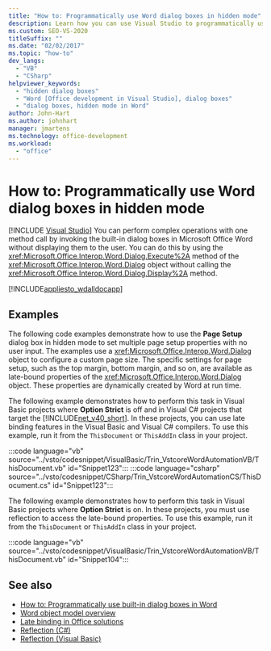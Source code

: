```yaml
---
title: "How to: Programmatically use Word dialog boxes in hidden mode"
description: Learn how you can use Visual Studio to programmatically use Microsoft Word dialog boxes in hidden mode.
ms.custom: SEO-VS-2020
titleSuffix: ""
ms.date: "02/02/2017"
ms.topic: "how-to"
dev_langs:
  - "VB"
  - "CSharp"
helpviewer_keywords:
  - "hidden dialog boxes"
  - "Word [Office development in Visual Studio], dialog boxes"
  - "dialog boxes, hidden mode in Word"
author: John-Hart
ms.author: johnhart
manager: jmartens
ms.technology: office-development
ms.workload:
  - "office"
---
```

# How to: Programmatically use Word dialog boxes in hidden mode

 [!INCLUDE [Visual Studio](~/includes/applies-to-version/vs-windows-only.md)]
  You can perform complex operations with one method call by invoking the built-in dialog boxes in Microsoft Office Word without displaying them to the user. You can do this by using the <xref:Microsoft.Office.Interop.Word.Dialog.Execute%2A> method of the <xref:Microsoft.Office.Interop.Word.Dialog> object without calling the <xref:Microsoft.Office.Interop.Word.Dialog.Display%2A> method.

 [!INCLUDE[appliesto_wdalldocapp](../vsto/includes/appliesto-wdalldocapp-md.md)]

## Examples
 The following code examples demonstrate how to use the **Page Setup** dialog box in hidden mode to set multiple page setup properties with no user input. The examples use a <xref:Microsoft.Office.Interop.Word.Dialog> object to configure a custom page size. The specific settings for page setup, such as the top margin, bottom margin, and so on, are available as late-bound properties of the <xref:Microsoft.Office.Interop.Word.Dialog> object. These properties are dynamically created by Word at run time.

 The following example demonstrates how to perform this task in Visual Basic projects where **Option Strict** is off and in Visual C# projects that target the [!INCLUDE[net_v40_short](../sharepoint/includes/net-v40-short-md.md)]. In these projects, you can use late binding features in the Visual Basic and Visual C# compilers. To use this example, run it from the `ThisDocument` or `ThisAddIn` class in your project.

 :::code language="vb" source="../vsto/codesnippet/VisualBasic/Trin_VstcoreWordAutomationVB/ThisDocument.vb" id="Snippet123":::
 :::code language="csharp" source="../vsto/codesnippet/CSharp/Trin_VstcoreWordAutomationCS/ThisDocument.cs" id="Snippet123":::

 The following example demonstrates how to perform this task in Visual Basic projects where **Option Strict** is on. In these projects, you must use reflection to access the late-bound properties. To use this example, run it from the `ThisDocument` or `ThisAddIn` class in your project.

 :::code language="vb" source="../vsto/codesnippet/VisualBasic/Trin_VstcoreWordAutomationVB/ThisDocument.vb" id="Snippet104":::

## See also
- [How to: Programmatically use built-in dialog boxes in Word](../vsto/how-to-programmatically-use-built-in-dialog-boxes-in-word.md)
- [Word object model overview](../vsto/word-object-model-overview.md)
- [Late binding in Office solutions](../vsto/late-binding-in-office-solutions.md)
- [Reflection (C#)](/dotnet/csharp/programming-guide/concepts/reflection)
- [Reflection (Visual Basic)](/dotnet/visual-basic/programming-guide/concepts/reflection)
